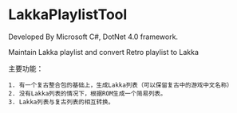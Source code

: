 # LakkaPlaylistTool

Developed By Microsoft C#, DotNet 4.0 framework.

Maintain Lakka playlist and convert Retro playlist to Lakka

主要功能：

    1. 有一个复古整合包的基础上，生成Lakka列表（可以保留复古中的游戏中文名称）
    2. 没有Lakka列表的情况下，根据ROM生成一个简易列表。
    3. Lakka列表与复古列表的相互转换。
